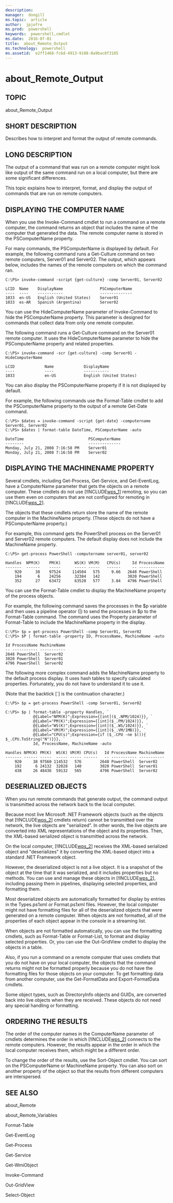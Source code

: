 ```yaml
---
description:  
manager:  dongill
ms.topic:  article
author:  jpjofre
ms.prod:  powershell
keywords:  powershell,cmdlet
ms.date:  2016-07-01
title:  about_Remote_Output
ms.technology:  powershell
ms.assetid:  e2ff1468-fc6d-4913-9188-8a9bac0f3185
---
```


# about_Remote_Output
## TOPIC  
 about\_Remote\_Output  
  
## SHORT DESCRIPTION  
 Describes how to interpret and format the output of remote commands.  
  
## LONG DESCRIPTION  
 The output of a command that was run on a remote computer might look like output of the same command run on a local computer, but there are some significant differences.  
  
 This topic explains how to interpret, format, and display the output of commands that are run on remote computers.  
  
## DISPLAYING THE COMPUTER NAME  
 When you use the Invoke\-Command cmdlet to run a command on a remote computer, the command returns an object that includes the name of the computer that generated the data. The remote computer name is stored in the PSComputerName property.  
  
 For many commands, the PSComputerName is displayed by default. For example, the following command runs a Get\-Culture command on two remote computers, Server01 and Server02. The output, which appears below, includes the names of the remote computers on which the command ran.  
  
```  
C:\PS> invoke-command -script {get-culture} -comp Server01, Server02  
  
LCID  Name    DisplayName                PSComputerName  
----  ----    -----------                --------------  
1033  en-US   English (United States)    Server01  
1033  es-AR   Spanish (Argentina)        Server02  
```  
  
 You can use the HideComputerName parameter of Invoke\-Command to hide the PSComputerName property. This parameter is designed for commands that collect data from only one remote computer.  
  
 The following command runs a Get\-Culture command on the Server01 remote computer. It uses the HideComputerName parameter to hide the PSComputerName property and related properties.  
  
```  
C:\PS> invoke-command -scr {get-culture} -comp Server01 -HideComputerName  
  
LCID             Name             DisplayName  
----             ----             -----------  
1033             en-US            English (United States)  
```  
  
 You can also display the PSComputerName property if it is not displayed by default.  
  
 For example, the following commands use the Format\-Table cmdlet to add the PSComputerName property to the output of a remote Get\-Date command.  
  
```  
C:\PS> $dates = invoke-command -script {get-date} -computername Server01, Server02  
C:\PS> $dates | format-table DateTime, PSComputerName -auto  
  
DateTime                            PSComputerName  
--------                            --------------  
Monday, July 21, 2008 7:16:58 PM    Server01  
Monday, July 21, 2008 7:16:58 PM    Server02        
```  
  
## DISPLAYING THE MACHINENAME PROPERTY  
 Several cmdlets, including Get\-Process, Get\-Service, and Get\-EventLog, have a ComputerName parameter that gets the objects on a remote computer. These cmdlets do not use [!INCLUDE[wps_1]()] remoting, so you can use them even on computers that are not configured for remoting in [!INCLUDE[wps_2]()].  
  
 The objects that these cmdlets return store the name of the remote computer in the MachineName property. \(These objects do not have a PSComputerName property.\)  
  
 For example, this command gets the PowerShell process on the Server01 and Server02 remote computers. The default display does not include the MachineName property.  
  
```  
C:\PS> get-process PowerShell -computername server01, server02  
  
Handles  NPM(K)    PM(K)      WS(K) VM(M)   CPU(s)     Id ProcessName  
-------  ------    -----      ----- -----   ------     -- -----------  
    920      38    97524     114504   575     9.66   2648 PowerShell  
    194       6    24256      32384   142            3020 PowerShell  
    352      27    63472      63520   577     3.84   4796 PowerShell  
```  
  
 You can use the Format\-Table cmdlet to display the MachineName property of the process objects.  
  
 For example, the following command saves the processes in the $p variable and then uses a pipeline operator \(&#124;\) to send the processes in $p to the Format\-Table command. The command uses the Property parameter of Format\-Table to include the MachineName property in the display.  
  
```  
C:\PS> $p = get-process PowerShell -comp Server01, Server02  
C:\PS> $P | format-table -property ID, ProcessName, MachineName -auto  
  
Id ProcessName MachineName  
-- ----------- -----------  
2648 PowerShell  Server02  
3020 PowerShell  Server01  
4796 PowerShell  Server02  
```  
  
 The following more complex command adds the MachineName property to the default process display. It uses hash tables to specify calculated properties. Fortunately, you do not have to understand it to use it.  
  
 \(Note that the backtick \[\`\] is the continuation character.\)  
  
```  
C:\PS> $p = get-process PowerShell -comp Server01, Server02  
  
C:\PS> $p | format-table -property Handles, `  
            @{Label="NPM(K)";Expression={[int]($_.NPM/1024)}}, `  
            @{Label="PM(K)";Expression={[int]($_.PM/1024)}}, `  
            @{Label="WS(K)";Expression={[int]($_.WS/1024)}}, `  
            @{Label="VM(M)";Expression={[int]($_.VM/1MB)}}, `  
            @{Label="CPU(s)";Expression={if ($_.CPU -ne $()){ $_.CPU.ToString("N")}}}, `  
            Id, ProcessName, MachineName -auto  
  
Handles NPM(K) PM(K)  WS(K) VM(M) CPU(s)   Id ProcessName MachineName  
------- ------ -----  ----- ----- ------   -- ----------- -----------  
    920     38 97560 114532   576        2648 PowerShell  Server02       
    192      6 24132  32028   140        3020 PowerShell  Server01     
    438     26 48436  59132   565        4796 PowerShell  Server02     
```  
  
## DESERIALIZED OBJECTS  
 When you run remote commands that generate output, the command output is transmitted across the network back to the local computer.  
  
 Because most live Microsoft .NET Framework objects \(such as the objects that [!INCLUDE[wps_2]()] cmdlets return\) cannot be transmitted over the network, the live objects are "serialized". In other words, the live objects are converted into XML representations of the object and its properties. Then, the XML\-based serialized object is transmitted across the network.  
  
 On the local computer, [!INCLUDE[wps_2]()] receives the XML\-based serialized object and "deserializes" it by converting the XML\-based object into a standard .NET Framework object.  
  
 However, the deserialized object is not a live object. It is a snapshot of the object at the time that it was serialized, and it includes properties but no methods. You can use and manage these objects in [!INCLUDE[wps_2]()], including passing them in pipelines, displaying selected properties, and formatting them.  
  
 Most deserialized objects are automatically formatted for display by entries in the Types.ps1xml or Format.ps1xml files. However, the local computer might not have formatting files for all of the deserialized objects that were generated on a remote computer. When objects are not formatted, all of the properties of each object appear in the console in a streaming list.  
  
 When objects are not formatted automatically, you can use the formatting cmdlets, such as Format\-Table or Format\-List, to format and display selected properties. Or, you can use the Out\-GridView cmdlet to display the objects in a table.  
  
 Also, if you run a command on a remote computer that uses cmdlets that you do not have on your local computer, the objects that the command returns might not be formatted properly because you do not have the formatting files for those objects on your computer. To get formatting data from another computer, use the Get\-FormatData and Export\-FormatData cmdlets.  
  
 Some object types, such as DirectoryInfo objects and GUIDs, are converted back into live objects when they are received. These objects do not need any special handling or formatting.  
  
## ORDERING THE RESULTS  
 The order of the computer names in the ComputerName parameter of cmdlets determines the order in which [!INCLUDE[wps_2]()] connects to the remote computers. However, the results appear in the order in which the local computer receives them, which might be a different order.  
  
 To change the order of the results, use the Sort\-Object cmdlet. You can sort on the PSComputerName or MachineName property. You can also sort on another property of the object so that the results from different computers are interspersed.  
  
## SEE ALSO  
 about\_Remote  
  
 about\_Remote\_Variables  
  
 Format\-Table  
  
 Get\-EventLog  
  
 Get\-Process  
  
 Get\-Service  
  
 Get\-WmiObject  
  
 Invoke\-Command  
  
 Out\-GridView  
  
 Select\-Object

